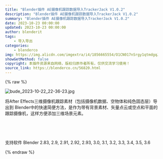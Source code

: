 ```yaml
---
title: "Blender插件 AE摄像机跟踪数据导入TrackerJack V1.0.2"
description: "Blender插件 AE摄像机跟踪数据导入TrackerJack V1.0.2"
summary: "Blender插件 AE摄像机跟踪数据导入TrackerJack V1.0.2"
date: 2023-10-23 00:00:00
updated: 2023-10-23 00:00:00
author: blenderit
tags: 
    - 导入导出
categories:
    - blenderco
img: https://img.alicdn.com/imgextra/i4/1856665554/O1CN017nSrgy1qtmdgqJoV5_!!1856665554.jpg
showGetMethod: false
copyright: 本插件资源来自网络，版权归原作者所有，仅供交流学习使用！
source_link: https://blenderco.cn/56820.html
---
```


{% raw %}
<p><img src="https://img.alicdn.com/imgextra/i4/1856665554/O1CN017nSrgy1qtmdgqJoV5_!!1856665554.jpg" alt="bude_2023-10-22_22-36-23.jpg"></p><p>将After Effects三维摄像机跟踪素材（包括摄像机数据、空物体和纯色固态层）导出到 Blender中的快速简便方法，是作为带有背景素材、矢量点云或空点和平面的跟踪摄像机，这样方便添加三维场景元素。</p><p> </p><p> </p><p>支持软件 Blender 2.83, 2.9, 2.91, 2.92, 2.93, 3.0, 3.1, 3.2, 3.3, 3.4, 3.5, 3.6</p>
<div style="display: none">blenderco</div>
{% endraw %}